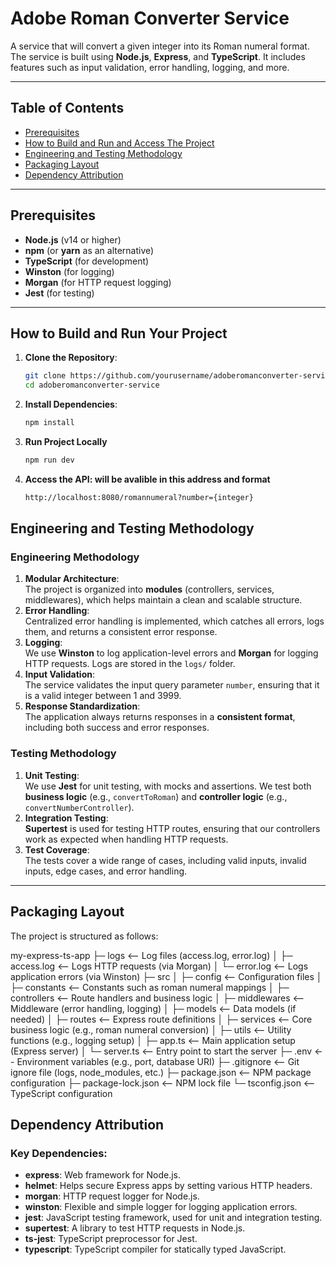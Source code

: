 # Adobe Roman Converter Service

A service that will convert a given integer into its Roman numeral format. The service is built using **Node.js**, **Express**, and **TypeScript**. It includes features such as input validation, error handling, logging, and more.

---

## Table of Contents

- [Prerequisites](#prerequisites)
- [How to Build and Run and Access The Project](#how-to-build-and-run-your-project)
- [Engineering and Testing Methodology](#engineering-and-testing-methodology)
- [Packaging Layout](#packaging-layout)
- [Dependency Attribution](#dependency-attribution)

---

## Prerequisites

- **Node.js** (v14 or higher)
- **npm** (or **yarn** as an alternative)
- **TypeScript** (for development)
- **Winston** (for logging)
- **Morgan** (for HTTP request logging)
- **Jest** (for testing)

---

## How to Build and Run Your Project

1. **Clone the Repository**:
   ```bash
   git clone https://github.com/yourusername/adoberomanconverter-service.git
   cd adoberomanconverter-service
   ```
2. **Install Dependencies**:
   ```bash
   npm install
   ```
3. **Run Project Locally**
   ```bash
   npm run dev
   ```
4. **Access the API: will be avalible in this address and format**
   ```bash
   http://localhost:8080/romannumeral?number={integer}
   ```

## Engineering and Testing Methodology

### Engineering Methodology

1. **Modular Architecture**:  
   The project is organized into **modules** (controllers, services, middlewares), which helps maintain a clean and scalable structure.
2. **Error Handling**:  
   Centralized error handling is implemented, which catches all errors, logs them, and returns a consistent error response.
3. **Logging**:  
   We use **Winston** to log application-level errors and **Morgan** for logging HTTP requests. Logs are stored in the `logs/` folder.
4. **Input Validation**:  
   The service validates the input query parameter `number`, ensuring that it is a valid integer between 1 and 3999.
5. **Response Standardization**:  
   The application always returns responses in a **consistent format**, including both success and error responses.

### Testing Methodology

1. **Unit Testing**:  
   We use **Jest** for unit testing, with mocks and assertions. We test both **business logic** (e.g., `convertToRoman`) and **controller logic** (e.g., `convertNumberController`).
2. **Integration Testing**:  
   **Supertest** is used for testing HTTP routes, ensuring that our controllers work as expected when handling HTTP requests.
3. **Test Coverage**:  
   The tests cover a wide range of cases, including valid inputs, invalid inputs, edge cases, and error handling.

---

## Packaging Layout

The project is structured as follows:

my-express-ts-app
├─ logs <-- Log files (access.log, error.log)
│ ├─ access.log <-- Logs HTTP requests (via Morgan)
│ └─ error.log <-- Logs application errors (via Winston)
├─ src
│ ├─ config <-- Configuration files
│ ├─ constants <-- Constants such as roman numeral mappings
│ ├─ controllers <-- Route handlers and business logic
│ ├─ middlewares <-- Middleware (error handling, logging)
│ ├─ models <-- Data models (if needed)
│ ├─ routes <-- Express route definitions
│ ├─ services <-- Core business logic (e.g., roman numeral conversion)
│ ├─ utils <-- Utility functions (e.g., logging setup)
│ ├─ app.ts <-- Main application setup (Express server)
│ └─ server.ts <-- Entry point to start the server
├─ .env <-- Environment variables (e.g., port, database URI)
├─ .gitignore <-- Git ignore file (logs, node_modules, etc.)
├─ package.json <-- NPM package configuration
├─ package-lock.json <-- NPM lock file
└─ tsconfig.json <-- TypeScript configuration

## Dependency Attribution

### Key Dependencies:

- **express**: Web framework for Node.js.
- **helmet**: Helps secure Express apps by setting various HTTP headers.
- **morgan**: HTTP request logger for Node.js.
- **winston**: Flexible and simple logger for logging application errors.
- **jest**: JavaScript testing framework, used for unit and integration testing.
- **supertest**: A library to test HTTP requests in Node.js.
- **ts-jest**: TypeScript preprocessor for Jest.
- **typescript**: TypeScript compiler for statically typed JavaScript.

